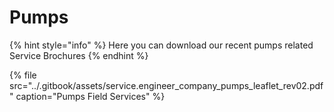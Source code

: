# Pumps

{% hint style="info" %}
Here you can download our recent pumps related Service Brochures
{% endhint %}

{% file src="../.gitbook/assets/service.engineer\_company\_pumps\_leaflet\_rev02.pdf" caption="Pumps Field Services" %}



